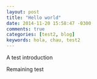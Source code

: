 ```yaml
---
layout: post
title: "Hello world"
date: 2014-11-20 15:58:47 -0300
comments: true
categories: [test2, blog]
keywords: hola, chau, test2
---
```


A test introduction

<!-- more --> 

Remaining test
